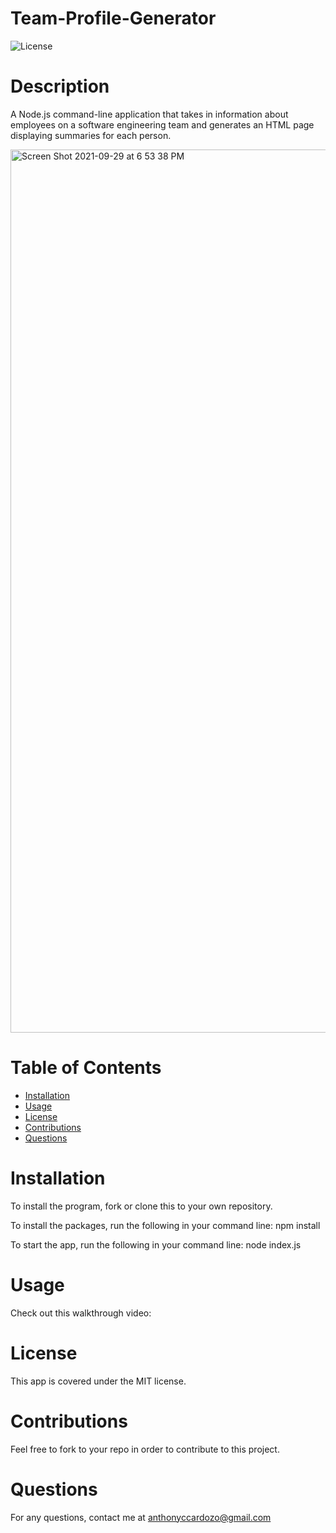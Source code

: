 # Team-Profile-Generator

![License](https://img.shields.io/badge/License-MIT-<blue>)

# Description

A Node.js command-line application that takes in information about employees on a software engineering team and generates an HTML page displaying summaries for each person.

<img width="1413" alt="Screen Shot 2021-09-29 at 6 53 38 PM" src="https://user-images.githubusercontent.com/83983013/135359475-f1f126cb-8693-4c20-b56a-647fcd2a62c2.png">

# Table of Contents

* [Installation](*installation)
* [Usage](*usage)
* [License](*license)
* [Contributions](*contributions)
* [Questions](*questions)


# Installation

To install the program, fork or clone this to your own repository.

To install the packages, run the following in your command line:
npm install

To start the app, run the following in your command line:
node index.js


# Usage

Check out this walkthrough video:


# License

This app is covered under the MIT license.


# Contributions

Feel free to fork to your repo in order to contribute to this project.


# Questions

For any questions, contact me at anthonyccardozo@gmail.com




